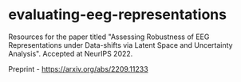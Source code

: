 # evaluating-eeg-representations
Resources for the paper titled "Assessing Robustness of EEG Representations under Data-shifts via Latent Space and Uncertainty Analysis". Accepted at NeurIPS 2022.

Preprint - https://arxiv.org/abs/2209.11233
